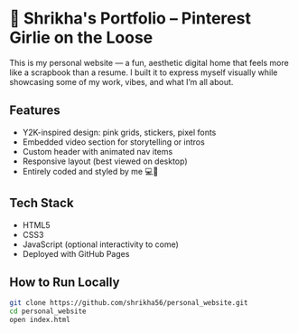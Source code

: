 # 🌸 Shrikha's Portfolio – Pinterest Girlie on the Loose

This is my personal website — a fun, aesthetic digital home that feels more like a scrapbook than a resume. I built it to express myself visually while showcasing some of my work, vibes, and what I’m all about.

## Features

- Y2K-inspired design: pink grids, stickers, pixel fonts
- Embedded video section for storytelling or intros
- Custom header with animated nav items
- Responsive layout (best viewed on desktop)
- Entirely coded and styled by me 💻💅

## Tech Stack

- HTML5  
- CSS3  
- JavaScript (optional interactivity to come)  
- Deployed with GitHub Pages

## How to Run Locally

```bash
git clone https://github.com/shrikha56/personal_website.git
cd personal_website
open index.html
